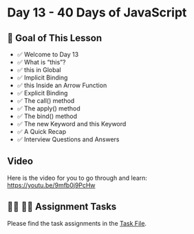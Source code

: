 # Day 13 - 40 Days of JavaScript

## **🎯 Goal of This Lesson**

- ✅ Welcome to Day 13
- ✅ What is “this”?
- ✅ this in Global
- ✅ Implicit Binding
- ✅ this Inside an Arrow Function
- ✅ Explicit Binding
- ✅ The call() method
- ✅ The apply() method
- ✅ The bind() method
- ✅ The new Keyword and this Keyword
- ✅ A Quick Recap
- ✅ Interview Questions and Answers

## Video

Here is the video for you to go through and learn: https://youtu.be/9mfb0j9PcHw

## **👩‍💻 🧑‍💻 Assignment Tasks**

Please find the task assignments in the [Task File](./task.md).
